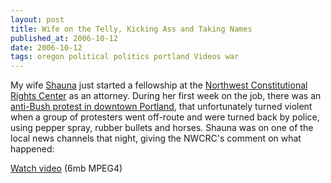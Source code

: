 ```yaml
---
layout: post
title: Wife on the Telly, Kicking Ass and Taking Names
published_at: 2006-10-12
date: 2006-10-12
tags: oregon political politics portland Videos war
---
```


My wife [Shauna](http://www.girlwrites.com) just started a fellowship at the [Northwest Constitutional Rights Center](http://www.nwcrc.org/) as an attorney. During her first week on the job, there was an [anti-Bush protest in downtown Portland](http://portland.indymedia.org/en/2006/10/347085.shtml), that unfortunately turned violent when a group of protesters went off-route and were turned back by police, using pepper spray, rubber bullets and horses. Shauna was on one of the local news channels that night, giving the NWCRC's comment on what happened:

[Watch video](http://dietrich.ganx4.com/movies/portland-protest-k2-coverage-10-5-06.mp4) (6mb MPEG4)